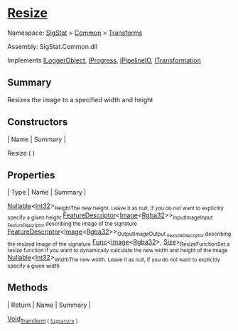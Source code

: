 # [Resize](./Resize.md)

Namespace: [SigStat]() > [Common](./../README.md) > [Transforms](./README.md)

Assembly: SigStat.Common.dll

Implements [ILoggerObject](./../ILoggerObject.md), [IProgress](./../Helpers/IProgress.md), [IPipelineIO](./../Pipeline/IPipelineIO.md), [ITransformation](./../ITransformation.md)

## Summary
Resizes the image to a specified width and height

## Constructors

| Name | Summary | 

Resize (  )<sub></sub>


## Properties

| Type | Name | Summary | 

[Nullable](https://docs.microsoft.com/en-us/dotnet/api/System.Nullable-1)\<[Int32](https://docs.microsoft.com/en-us/dotnet/api/System.Int32)><sub>Height</sub><sub>The new height. Leave it as null, if you do not want to explicitly specify a given height</sub>
[FeatureDescriptor](./../FeatureDescriptor-1.md)\<[Image](./Resize.md)\<[Rgba32](./Resize.md)>><sub>InputImage</sub><sub>Input [<sub>FeatureDescriptor</sub>](https://github.com/hargitomi97/sigstat/blob/master/docs/md/SigStat/Common/FeatureDescriptor.md) describing the image of the signature</sub>
[FeatureDescriptor](./../FeatureDescriptor-1.md)\<[Image](./Resize.md)\<[Rgba32](./Resize.md)>><sub>OutputImage</sub><sub>Output [<sub>FeatureDescriptor</sub>](https://github.com/hargitomi97/sigstat/blob/master/docs/md/SigStat/Common/FeatureDescriptor.md) describing the resized image of the signature</sub>
[Func](https://docs.microsoft.com/en-us/dotnet/api/System.Func-2)\<[Image](./Resize.md)\<[Rgba32](./Resize.md)>, [Size](./Resize.md)><sub>ResizeFunction</sub><sub>Set a resize function if you want to dynamically calculate the new width and height of the image</sub>
[Nullable](https://docs.microsoft.com/en-us/dotnet/api/System.Nullable-1)\<[Int32](https://docs.microsoft.com/en-us/dotnet/api/System.Int32)><sub>Width</sub><sub>The new width. Leave it as null, if you do not want to explicitly specify a given width</sub>


## Methods

| Return | Name | Summary | 

[Void](https://docs.microsoft.com/en-us/dotnet/api/System.Void)<sub>[Transform](./Methods/Resize-100663714.md) ( [`Signature`](./../Signature.md) )</sub><sub></sub>


